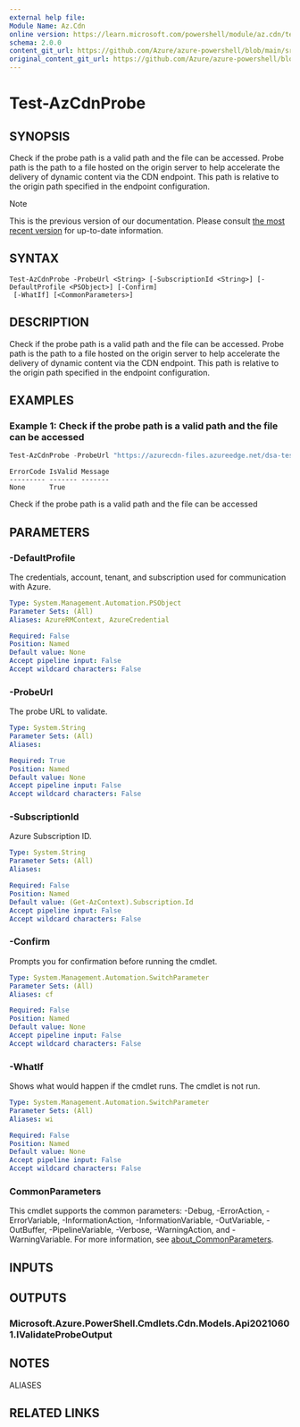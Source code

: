```yaml
---
external help file:
Module Name: Az.Cdn
online version: https://learn.microsoft.com/powershell/module/az.cdn/test-azcdnprobe
schema: 2.0.0
content_git_url: https://github.com/Azure/azure-powershell/blob/main/src/Cdn/help/Test-AzCdnProbe.md
original_content_git_url: https://github.com/Azure/azure-powershell/blob/main/src/Cdn/help/Test-AzCdnProbe.md
---
```


# Test-AzCdnProbe

## SYNOPSIS
Check if the probe path is a valid path and the file can be accessed.
Probe path is the path to a file hosted on the origin server to help accelerate the delivery of dynamic content via the CDN endpoint.
This path is relative to the origin path specified in the endpoint configuration.

> [!NOTE]
>This is the previous version of our documentation. Please consult [the most recent version](/powershell/module/az.cdn/test-azcdnprobe) for up-to-date information.

## SYNTAX

```
Test-AzCdnProbe -ProbeUrl <String> [-SubscriptionId <String>] [-DefaultProfile <PSObject>] [-Confirm]
 [-WhatIf] [<CommonParameters>]
```

## DESCRIPTION
Check if the probe path is a valid path and the file can be accessed.
Probe path is the path to a file hosted on the origin server to help accelerate the delivery of dynamic content via the CDN endpoint.
This path is relative to the origin path specified in the endpoint configuration.

## EXAMPLES

### Example 1: Check if the probe path is a valid path and the file can be accessed
```powershell
Test-AzCdnProbe -ProbeUrl "https://azurecdn-files.azureedge.net/dsa-test/probe-v.txt"
```

```output
ErrorCode IsValid Message
--------- ------- -------
None      True
```

Check if the probe path is a valid path and the file can be accessed

## PARAMETERS

### -DefaultProfile
The credentials, account, tenant, and subscription used for communication with Azure.

```yaml
Type: System.Management.Automation.PSObject
Parameter Sets: (All)
Aliases: AzureRMContext, AzureCredential

Required: False
Position: Named
Default value: None
Accept pipeline input: False
Accept wildcard characters: False
```

### -ProbeUrl
The probe URL to validate.

```yaml
Type: System.String
Parameter Sets: (All)
Aliases:

Required: True
Position: Named
Default value: None
Accept pipeline input: False
Accept wildcard characters: False
```

### -SubscriptionId
Azure Subscription ID.

```yaml
Type: System.String
Parameter Sets: (All)
Aliases:

Required: False
Position: Named
Default value: (Get-AzContext).Subscription.Id
Accept pipeline input: False
Accept wildcard characters: False
```

### -Confirm
Prompts you for confirmation before running the cmdlet.

```yaml
Type: System.Management.Automation.SwitchParameter
Parameter Sets: (All)
Aliases: cf

Required: False
Position: Named
Default value: None
Accept pipeline input: False
Accept wildcard characters: False
```

### -WhatIf
Shows what would happen if the cmdlet runs.
The cmdlet is not run.

```yaml
Type: System.Management.Automation.SwitchParameter
Parameter Sets: (All)
Aliases: wi

Required: False
Position: Named
Default value: None
Accept pipeline input: False
Accept wildcard characters: False
```

### CommonParameters
This cmdlet supports the common parameters: -Debug, -ErrorAction, -ErrorVariable, -InformationAction, -InformationVariable, -OutVariable, -OutBuffer, -PipelineVariable, -Verbose, -WarningAction, and -WarningVariable. For more information, see [about_CommonParameters](http://go.microsoft.com/fwlink/?LinkID=113216).

## INPUTS

## OUTPUTS

### Microsoft.Azure.PowerShell.Cmdlets.Cdn.Models.Api20210601.IValidateProbeOutput

## NOTES

ALIASES

## RELATED LINKS

